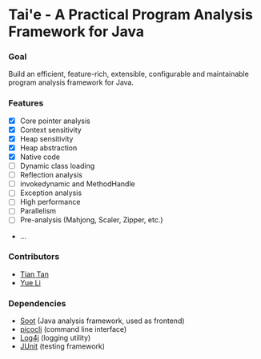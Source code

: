 # Tai'e - A Practical Program Analysis Framework for Java

### Goal
Build an efficient, feature-rich, extensible, configurable and maintainable program analysis framework for Java.

### Features
* [x] Core pointer analysis
* [x] Context sensitivity
* [x] Heap sensitivity
* [x] Heap abstraction
* [x] Native code
* [ ] Dynamic class loading
* [ ] Reflection analysis
* [ ] invokedynamic and MethodHandle
* [ ] Exception analysis
* [ ] High performance
* [ ] Parallelism
* [ ] Pre-analysis (Mahjong, Scaler, Zipper, etc.)
* ...

### Contributors
* [Tian Tan](https://silverbullettt.bitbucket.io/)
* [Yue Li](https://yuelee.bitbucket.io/)

### Dependencies
* [Soot](https://soot-oss.github.io/soot/) (Java analysis framework, used as frontend)
* [picocli](https://picocli.info/) (command line interface)
* [Log4j](https://logging.apache.org/log4j/2.x/) (logging utility)
* [JUnit](https://junit.org/junit4/) (testing framework)
